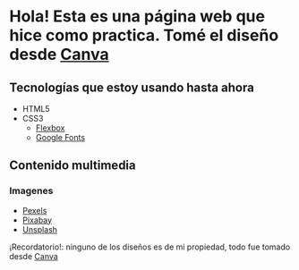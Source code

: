 # Hola! Esta es una página web que hice como practica. Tomé el diseño desde [Canva](https://www.canva.com/es_mx/plantillas/EAEdunLPMoI-morado-simple-y-minimalista-universidad-educacion-sitio-web/)
## Tecnologías que estoy usando hasta ahora

- HTML5
- CSS3
  - [Flexbox](https://css-tricks.com/snippets/css/a-guide-to-flexbox/)
  - [Google Fonts](https://fonts.google.com/)

## Contenido multimedia
### Imagenes
- [Pexels](https://www.pexels.com/)
- [Pixabay](https://pixabay.com/es/)
- [Unsplash](https://unsplash.com/)

¡Recordatorio!: ninguno de los diseños es de mi propiedad, todo fue tomado desde [Canva](https://www.canva.com/es_mx/plantillas/EAEdunLPMoI-morado-simple-y-minimalista-universidad-educacion-sitio-web/)